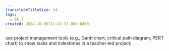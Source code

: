 ```yaml
---
transcludeTitleSize: h4
tags:
  - B4.3
created: 2024-10-05T11:47:37.000-0400
---
```

use project management tools (e.g., Gantt chart, critical path diagram, PERT chart) to show tasks and milestones in a teacher-led project;